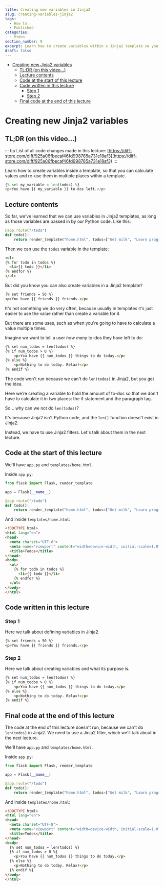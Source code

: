 ```yaml
---
title: Creating new variables in Jinja2
slug: creating-variables-jinja2
tags:
  - How to
  - Published
categories:
  - Video
section_number: 9
excerpt: Learn how to create variables within a Jinja2 template so you don't have to re-calculate values in multiple places.
draft: false
---
```


- [Creating new Jinja2 variables](#creating-new-jinja2-variables)
  - [TL;DR (on this video...)](#tldr-on-this-video)
  - [Lecture contents](#lecture-contents)
  - [Code at the start of this lecture](#code-at-the-start-of-this-lecture)
  - [Code written in this lecture](#code-written-in-this-lecture)
    - [Step 1](#step-1)
    - [Step 2](#step-2)
  - [Final code at the end of this lecture](#final-code-at-the-end-of-this-lecture)

# Creating new Jinja2 variables

## TL;DR (on this video...)

::: tip
List of all code changes made in this lecture: [https://diff-store.com/diff/925a06fbecaf46fd998785a731e18af3](https://diff-store.com/diff/925a06fbecaf46fd998785a731e18af3)
:::

Learn how to create variables inside a template, so that you can calculate values and re-use them in multiple places within a template.

```python
{% set my_variable = len(todos) %}
<p>You have {{ my_variable }} to-dos left.</p>
```

## Lecture contents

So far, we've learned that we can use variables in Jinja2 templates, as long as those variables are passed in by our Python code. Like this:

```python
@app.route("/todo")
def todo():
    return render_template("home.html", todos=["Get milk", "Learn programming"])
```

Then we can use the `todos` variable in the template:

```html
<ul>
{% for todo in todos %}
  <li>{{ todo }}</li>
{% endfor %}
</ul>
```

But did you know you can also create variables in a Jinja2 template?

```html
{% set friends = 50 %}
<p>You have {{ friends }} friends.</p>
```

It's not something we do very often, because usually in templates it's just easier to use the value rather than create a variable for it.

But there are some uses, such as when you're going to have to calculate a value multiple times.

Imagine we want to tell a user *how many* to-dos they have left to do:

```html
{% set num_todos = len(todos) %}
{% if num_todos > 0 %}
    <p>You have {{ num_todos }} things to do today.</p>
{% else %}
    <p>Nothing to do today. Relax!</p>
{% endif %}
```

The code won't run because we can't do `len(todos)` in Jinja2, but you get the idea.

Here we're creating a variable to hold the amount of to-dos so that we don't have to calculate it in two places: the if statement and the paragraph tag.

So... why can we not do `len(todos)`?

It's because Jinja2 isn't Python code, and the `len()` function doesn't exist in Jinja2.

Instead, we have to use Jinja2 filters. Let's talk about them in the next lecture.

## Code at the start of this lecture

We'll have `app.py` and `templates/home.html`.

Inside `app.py`:

```python
from flask import Flask, render_template

app = Flask(__name__)

@app.route("/todo")
def todo():
    return render_template("home.html", todos=["Get milk", "Learn programming"])
```

And inside `templates/home.html`:

```html
<!DOCTYPE html>
<html lang="en">
<head>
  <meta charset="UTF-8">
  <meta name="viewport" content="width=device-width, initial-scale=1.0">
  <title>Todos</title>
</head>
<body>
  <ul>
    {% for todo in todos %}
      <li>{{ todo }}</li>
    {% endfor %}
  </ul>
</body>
</html>
```

## Code written in this lecture

### Step 1

Here we talk about defining variables in Jinja2.

```html
{% set friends = 50 %}
<p>You have {{ friends }} friends.</p>
```

### Step 2

Here we talk about creating variables and what its purpose is.

```html
{% set num_todos = len(todos) %}
{% if num_todos > 0 %}
    <p>You have {{ num_todos }} things to do today.</p>
{% else %}
    <p>Nothing to do today. Relax!</p>
{% endif %}
```

## Final code at the end of this lecture

The code at the end of this lecture doesn't run, because we can't do `len(todos)` in Jinja2. We need to use a Jinja2 filter, which we'll talk about in the next lecture.

We'll have `app.py` and `templates/home.html`.

Inside `app.py`:

```python
from flask import Flask, render_template

app = Flask(__name__)

@app.route("/todo")
def todo():
    return render_template("home.html", todos=["Get milk", "Learn programming"])
```

And inside `templates/home.html`:

```html
<!DOCTYPE html>
<html lang="en">
<head>
  <meta charset="UTF-8">
  <meta name="viewport" content="width=device-width, initial-scale=1.0">
  <title>Todos</title>
</head>
<body>
  {% set num_todos = len(todos) %}
  {% if num_todos > 0 %}
    <p>You have {{ num_todos }} things to do today.</p>
  {% else %}
    <p>Nothing to do today. Relax!</p>
  {% endif %}
</body>
</html>
```
